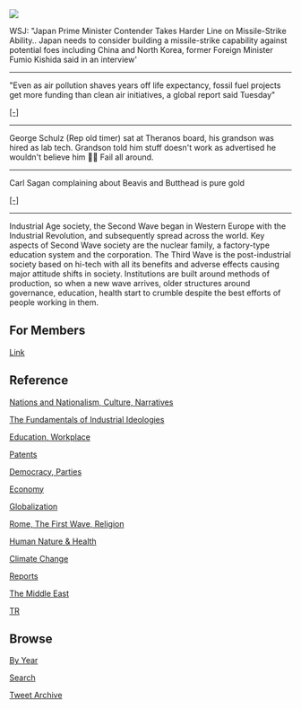 <img src="https://drive.google.com/uc?export=view&id=1B2wf9R7AMH1d7Vw6e2mucLbIQ5NSjir7"/>

WSJ: "Japan Prime Minister Contender Takes Harder Line on
Missile-Strike Ability.. Japan needs to consider building a
missile-strike capability against potential foes including China and
North Korea, former Foreign Minister Fumio Kishida said in an
interview'

---

"Even as air pollution shaves years off life expectancy, fossil fuel
projects get more funding than clean air initiatives, a global report
said Tuesday"

[[-]](http://u.afp.com/Ujwq)

---

George Schulz (Rep old timer) sat at Theranos board, his grandson was
hired as lab tech. Grandson told him stuff doesn't work as advertised
he wouldn't believe him 🤦‍♂️ Fail all around.

---

Carl Sagan complaining about Beavis and Butthead is pure gold

[[-]](https://pbs.twimg.com/media/E-s5BkdXsAc82NJ?format=jpg&name=small)

---

Industrial Age society, the Second Wave began in Western Europe with
the Industrial Revolution, and subsequently spread across the
world. Key aspects of Second Wave society are the nuclear family, a
factory-type education system and the corporation. The Third Wave is
the post-industrial society based on hi-tech with all its benefits and
adverse effects causing major attitude shifts in society. Institutions
are built around methods of production, so when a new wave arrives,
older structures around governance, education, health start to crumble
despite the best efforts of people working in them.

## For Members

[Link](https://thirdwave-members.herokuapp.com)

## Reference

[Nations and Nationalism, Culture, Narratives](/2013/02/nations-and-nationalism.md)

[The Fundamentals of Industrial Ideologies](/2011/04/fundamentals-of-industrial-ideologies.md)

[Education, Workplace](2017/09/education-workplace.md)

[Patents](/2018/09/patents.md)

[Democracy, Parties](/2016/11/democracy.md)

[Economy](/2018/05/economy.md)

[Globalization](/2018/09/globalization.md)

[Rome, The First Wave, Religion](/2017/12/rome.md)

[Human Nature & Health](/2020/07/human-nature.md)

[Climate Change](/2018/12/climate.md)

[Reports](/2019/05/reports.md)

[The Middle East](/2019/07/middleeast.md)

[TR](../tr)

## Browse

[By Year](years.md)

[Search](search.html)

[Tweet Archive](/tweets/README.md)


